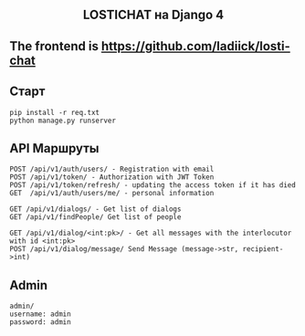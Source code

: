 <h2 align="center">LOSTICHAT на Django 4</h2>

###

## The frontend is https://github.com/ladiick/losti-chat
## Старт
    pip install -r req.txt
    python manage.py runserver

## API Маршруты

    POST /api/v1/auth/users/ - Registration with email
    POST /api/v1/token/ - Authorization with JWT Token
    POST /api/v1/token/refresh/ - updating the access token if it has died
    GET  /api/v1/auth/users/me/ - personal information 

    GET /api/v1/dialogs/ - Get list of dialogs
    GET /api/v1/findPeople/ Get list of people

    GET /api/v1/dialog/<int:pk>/ - Get all messages with the interlocutor with id <int:pk>
    POST /api/v1/dialog/message/ Send Message (message->str, recipient->int)


   
    
## Admin

    admin/
    username: admin
    password: admin

    
    




